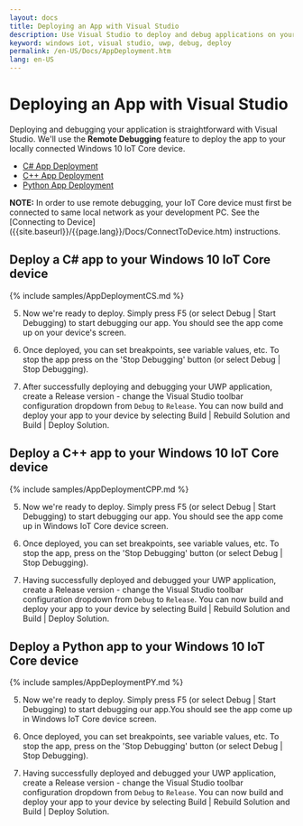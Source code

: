 ```yaml
---
layout: docs
title: Deploying an App with Visual Studio
description: Use Visual Studio to deploy and debug applications on your Windows 10 IoT Core device
keyword: windows iot, visual studio, uwp, debug, deploy
permalink: /en-US/Docs/AppDeployment.htm
lang: en-US
---
```


# Deploying an App with Visual Studio

Deploying and debugging your application is straightforward with Visual Studio. We'll use the **Remote Debugging** feature to deploy the app to your locally connected Windows 10 IoT Core device. 

* [C# App Deployment](#csharp)
* [C++ App Deployment](#cpp)
* [Python App Deployment](#python)

**NOTE:** In order to use remote debugging, your IoT Core device must first be connected to same local network as your development PC. See the [Connecting to Device] ({{site.baseurl}}/{{page.lang}}/Docs/ConnectToDevice.htm) instructions.

<a name="csharp"/>

## Deploy a C# app to your Windows 10 IoT Core device 
{% include samples/AppDeploymentCS.md %}

5. Now we're ready to deploy. Simply press F5 (or select Debug \| Start Debugging) to start debugging our app. You should see the app come up on your device's screen.

6. Once deployed, you can set breakpoints, see variable values, etc. To stop the app press on the 'Stop Debugging' button (or select Debug \| Stop Debugging).

7. After successfully deploying and debugging your UWP application, create a Release version - change the Visual Studio toolbar configuration dropdown from `Debug` to `Release`.  You can now build and deploy your app to your device by selecting Build \| Rebuild Solution and Build \| Deploy Solution.

<a name="cpp"/>

## Deploy a C++ app to your Windows 10 IoT Core device

{% include samples/AppDeploymentCPP.md %}

5. Now we're ready to deploy. Simply press F5 (or select Debug \| Start Debugging) to start debugging our app. You should see the app come up in Windows IoT Core device screen.

6. Once deployed, you can set breakpoints, see variable values, etc. To stop the app, press on the 'Stop Debugging' button (or select Debug \| Stop Debugging).

7. Having successfully deployed and debugged your UWP application, create a Release version - change the Visual Studio toolbar configuration dropdown from `Debug` to `Release`.  You can now build and deploy your app to your device by selecting Build \| Rebuild Solution and Build \| Deploy Solution.

<a name="python"/>

## Deploy a Python app to your Windows 10 IoT Core device

{% include samples/AppDeploymentPY.md %}

5. Now we're ready to deploy. Simply press F5 (or select Debug \| Start Debugging) to start debugging our app.You should see the app come up in Windows IoT Core device screen.

6. Once deployed, you can set breakpoints, see variable values, etc. To stop the app, press on the 'Stop Debugging' button (or select Debug \| Stop Debugging).

7. Having successfully deployed and debugged your UWP application, create a Release version - change the Visual Studio toolbar configuration dropdown from `Debug` to `Release`.  You can now build and deploy your app to your device by selecting Build \| Rebuild Solution and Build \| Deploy Solution.
